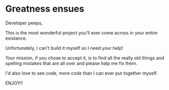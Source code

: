 # Greatness ensues

Developer peeps,

This is the most wonderful project you'll ever come across in your entire existance.

Unfortunately, I can't build it myself so I need your help!

Your mission, if you chose to accept it, is to find all the really old things and spelling mistakes that are all over and please halp me fix them.

I'd also love to see code, more code than I can ever put together myself.
 
ENJOY!!
